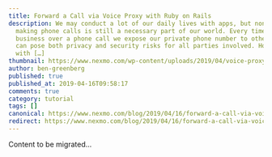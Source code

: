 ```yaml
---
title: Forward a Call via Voice Proxy with Ruby on Rails
description: We may conduct a lot of our daily lives with apps, but nonetheless,
  making phone calls is still a necessary part of our world. Every time we do
  business over a phone call we expose our private phone number to others. This
  can pose both privacy and security risks for all parties involved. However,
  with […]
thumbnail: https://www.nexmo.com/wp-content/uploads/2019/04/voice-proxy-ruby.png
author: ben-greenberg
published: true
published_at: 2019-04-16T09:58:17
comments: true
category: tutorial
tags: []
canonical: https://www.nexmo.com/blog/2019/04/16/forward-a-call-via-voice-proxy-with-ruby-on-rails-dr
redirect: https://www.nexmo.com/blog/2019/04/16/forward-a-call-via-voice-proxy-with-ruby-on-rails-dr
---
```

Content to be migrated...
